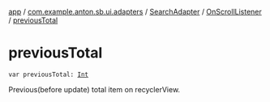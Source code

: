 [app](../../../index.md) / [com.example.anton.sb.ui.adapters](../../index.md) / [SearchAdapter](../index.md) / [OnScrollListener](index.md) / [previousTotal](./previous-total.md)

# previousTotal

`var previousTotal: `[`Int`](https://kotlinlang.org/api/latest/jvm/stdlib/kotlin/-int/index.html)

Previous(before update) total item on recyclerView.

